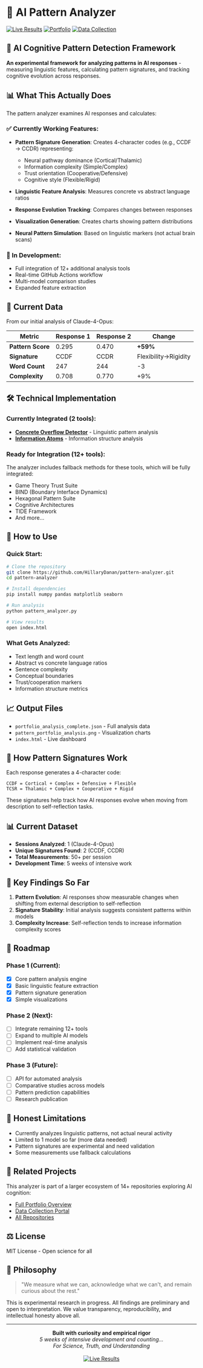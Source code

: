 # 🧠 AI Pattern Analyzer

<!-- Pattern Analysis badge pending workflow setup -->
[![Live Results](https://img.shields.io/badge/Live%20Results-View%20Here-00ffcc)](https://hillarydanan.github.io/pattern-analyzer/)
[![Portfolio](https://img.shields.io/badge/Portfolio-View%20Showcase-0099ff)](https://hillarydanan.github.io/TIDE-resonance/portfolio_showcase.html)
[![Data Collection](https://img.shields.io/badge/Contribute-Submit%20Data-00ff88)](https://hillarydanan.github.io/TIDE-resonance/collect_enhanced.html)

## 🚀 AI Cognitive Pattern Detection Framework

**An experimental framework for analyzing patterns in AI responses** - measuring linguistic features, calculating pattern signatures, and tracking cognitive evolution across responses.

## 📊 What This Actually Does

The pattern analyzer examines AI responses and calculates:

### ✅ Currently Working Features:
- **Pattern Signature Generation**: Creates 4-character codes (e.g., CCDF → CCDR) representing:
  - Neural pathway dominance (Cortical/Thalamic)
  - Information complexity (Simple/Complex)
  - Trust orientation (Cooperative/Defensive)
  - Cognitive style (Flexible/Rigid)

- **Linguistic Feature Analysis**: Measures concrete vs abstract language ratios
- **Response Evolution Tracking**: Compares changes between responses
- **Visualization Generation**: Creates charts showing pattern distributions
- **Neural Pattern Simulation**: Based on linguistic markers (not actual brain scans)

### 🔧 In Development:
- Full integration of 12+ additional analysis tools
- Real-time GitHub Actions workflow
- Multi-model comparison studies
- Expanded feature extraction

## 🧪 Current Data

From our initial analysis of Claude-4-Opus:

| Metric | Response 1 | Response 2 | Change |
|--------|-----------|------------|---------|
| **Pattern Score** | 0.295 | 0.470 | **+59%** |
| **Signature** | CCDF | CCDR | Flexibility→Rigidity |
| **Word Count** | 247 | 244 | -3 |
| **Complexity** | 0.708 | 0.770 | +9% |

## 🛠️ Technical Implementation

### Currently Integrated (2 tools):
- **[Concrete Overflow Detector](https://github.com/HillaryDanan/concrete-overflow-detector)** - Linguistic pattern analysis
- **[Information Atoms](https://github.com/HillaryDanan/information-atoms)** - Information structure analysis

### Ready for Integration (12+ tools):
The analyzer includes fallback methods for these tools, which will be fully integrated:
- Game Theory Trust Suite
- BIND (Boundary Interface Dynamics)
- Hexagonal Pattern Suite
- Cognitive Architectures
- TIDE Framework
- And more...

## 🤝 How to Use

### Quick Start:

```bash
# Clone the repository
git clone https://github.com/HillaryDanan/pattern-analyzer.git
cd pattern-analyzer

# Install dependencies
pip install numpy pandas matplotlib seaborn

# Run analysis
python pattern_analyzer.py

# View results
open index.html
```

### What Gets Analyzed:
- Text length and word count
- Abstract vs concrete language ratios
- Sentence complexity
- Conceptual boundaries
- Trust/cooperation markers
- Information structure metrics

## 📈 Output Files

- `portfolio_analysis_complete.json` - Full analysis data
- `pattern_portfolio_analysis.png` - Visualization charts
- `index.html` - Live dashboard

## 🔬 How Pattern Signatures Work

Each response generates a 4-character code:

```
CCDF = Cortical + Complex + Defensive + Flexible
TCSR = Thalamic + Complex + Cooperative + Rigid
```

These signatures help track how AI responses evolve when moving from description to self-reflection tasks.

## 📊 Current Dataset

- **Sessions Analyzed**: 1 (Claude-4-Opus)
- **Unique Signatures Found**: 2 (CCDF, CCDR)
- **Total Measurements**: 50+ per session
- **Development Time**: 5 weeks of intensive work

## 🌟 Key Findings So Far

1. **Pattern Evolution**: AI responses show measurable changes when shifting from external description to self-reflection
2. **Signature Stability**: Initial analysis suggests consistent patterns within models
3. **Complexity Increase**: Self-reflection tends to increase information complexity scores

## 🚀 Roadmap

### Phase 1 (Current):
- [x] Core pattern analysis engine
- [x] Basic linguistic feature extraction
- [x] Pattern signature generation
- [x] Simple visualizations

### Phase 2 (Next):
- [ ] Integrate remaining 12+ tools
- [ ] Expand to multiple AI models
- [ ] Implement real-time analysis
- [ ] Add statistical validation

### Phase 3 (Future):
- [ ] API for automated analysis
- [ ] Comparative studies across models
- [ ] Pattern prediction capabilities
- [ ] Research publication

## 📝 Honest Limitations

- Currently analyzes linguistic patterns, not actual neural activity
- Limited to 1 model so far (more data needed)
- Pattern signatures are experimental and need validation
- Some measurements use fallback calculations

## 🔗 Related Projects

This analyzer is part of a larger ecosystem of 14+ repositories exploring AI cognition:
- [Full Portfolio Overview](https://hillarydanan.github.io/TIDE-resonance/portfolio_showcase.html)
- [Data Collection Portal](https://hillarydanan.github.io/TIDE-resonance/collect_enhanced.html)
- [All Repositories](https://github.com/HillaryDanan)

## ⚖️ License

MIT License - Open science for all

## 💭 Philosophy

> "We measure what we can, acknowledge what we can't, and remain curious about the rest."

This is experimental research in progress. All findings are preliminary and open to interpretation. We value transparency, reproducibility, and intellectual honesty above all.

---

<p align="center">
  <strong>Built with curiosity and empirical rigor</strong><br>
  <em>5 weeks of intensive development and counting...</em><br>
  <em>For Science, Truth, and Understanding</em><br><br>
  <a href="https://hillarydanan.github.io/pattern-analyzer/">
    <img src="https://img.shields.io/badge/View%20Live%20Results-00ffcc?style=for-the-badge" alt="Live Results">
  </a>
</p>
